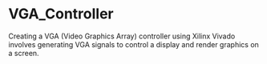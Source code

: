 # VGA_Controller
Creating a VGA (Video Graphics Array) controller using Xilinx Vivado involves generating VGA signals to control a display and render graphics on a screen. 
